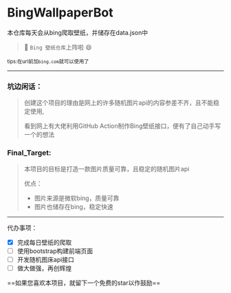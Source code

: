 # BingWallpaperBot

本仓库每天会从bing爬取壁纸，并储存在data.json中

> 🔨 `Bing 壁纸仓库`上阵啦 😄

<small>tips:在url前加`bing.com`就可以使用了</small>

----

### 坑边闲话：

> 创建这个项目的理由是网上的许多随机图片api的内容参差不齐，且不能稳定使用,
>
> 看到网上有大佬利用GitHub Action制作Bing壁纸接口，便有了自己动手写一个的想法

### Final_Target:

> 本项目的目标是打造一款图片质量可靠，且稳定的随机图片api
>
> 优点：
>
> - 图片来源是微软bing，质量可靠
> - 图片也储存在bing，稳定快速

----

代办事项：

- [x] 完成每日壁纸的爬取
- [ ] 使用bootstrap构建前端页面
- [ ] 开发随机图床api接口
- [ ] 做大做强，再创辉煌

==如果您喜欢本项目，就留下一个免费的star以作鼓励==